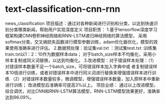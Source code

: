 # text-classification-cnn-rnn
news_classification
项目描述：通过对各种新闻进行识别和分类，以达到快速识别分类哪类新闻，帮助用户实现深度定义
项目职责：
1.基于tensorflow深度学习框架构建CNN卷积神经网络和RNN-LSTM递归神经网络的算法模型，
  采用softmax分类，交叉熵损失函数进行模型参数训练，adam优化器优化，模型的效果使用准确率进行评估。
2.数据预处理：验证集val.txt ：测试集test.txt :训练集train.txt以1：2：10作为数据样本data；
  对于batch_size样本不均衡化，采用小样本复制或同义词替换，以达到均衡化。
3.改进模型：对于错误样本处理：（1）对错误样本数量不足一个batch_size，可将错误样本加入字典中或
  者复制错误样本10倍进行训练，或者对错误样本中进行同义词进行替换来增强错误样本进行训练
 （2）对错误样本数量较多，微调模型，增强错误样本数量，加入原样本中重新进行训练；
   改进模型后准确率可提高3%以上。
项目业绩： 通过以上改进模型，综合调优，对比CNN和RNN-LSTM算法模型，RNN-LSTM模型效果更好，准确率达到96.09%。

